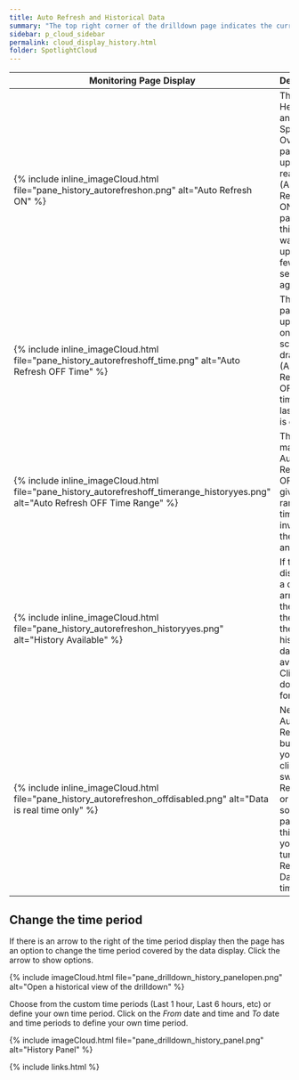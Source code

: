 ```yaml
---
title: Auto Refresh and Historical Data
summary: "The top right corner of the drilldown page indicates the current Auto Refresh status and either the time of the last screen refresh or the time period covered by the data displayed on the page."
sidebar: p_cloud_sidebar
permalink: cloud_display_history.html
folder: SpotlightCloud
---
```




Monitoring Page Display | Description
--------|------------
{% include inline_imageCloud.html file="pane_history_autorefreshon.png" alt="Auto Refresh ON" %} | The Heatmap and Spotlight Overview pages are updated in real time (Auto Refresh ON). The page from this  display was last updated a few seconds ago.
{% include inline_imageCloud.html file="pane_history_autorefreshoff_time.png" alt="Auto Refresh OFF Time" %} | The Alarms page is not updated once the screen is drawn (Auto Refresh OFF). The time of the last refresh is given.
{% include inline_imageCloud.html file="pane_history_autorefreshoff_timerange_historyyes.png" alt="Auto Refresh OFF Time Range" %} | The page may show Auto Refresh OFF and give the range of time involved in the data analysis.
{% include inline_imageCloud.html file="pane_history_autorefreshon_historyyes.png" alt="History Available" %} | If the display has a down arrow to the right of the time then historical data is available. Click on the down arrow for options.
{% include inline_imageCloud.html file="pane_history_autorefreshon_offdisabled.png" alt="Data is real time only" %} | Next to Auto Refresh is a button that you can click to switch Auto Refresh ON or OFF. For some pages like this one you cannot turn Auto Refresh off. Data is real time only.


## Change the time period
If there is an arrow to the right of the time period display then the page has an option to change the time period covered by the data display. Click the arrow to show options.

{% include imageCloud.html file="pane_drilldown_history_panelopen.png" alt="Open a historical view of the drilldown" %}

Choose from the custom time periods (Last 1 hour, Last 6 hours, etc) or define your own time period. Click on the *From* date and time and *To* date and time periods to define your own time period.

{% include imageCloud.html file="pane_drilldown_history_panel.png" alt="History Panel" %}


{% include links.html %}
